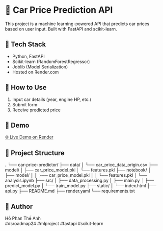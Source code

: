 # 🚗 Car Price Prediction API

This project is a machine learning-powered API that predicts car prices based on user input. Built with FastAPI and scikit-learn.

## 🔧 Tech Stack

- Python, FastAPI
- Scikit-learn (RandomForestRegressor)
- Joblib (Model Serialization)
- Hosted on Render.com

## 🚀 How to Use

1. Input car details (year, engine HP, etc.)
2. Submit form
3. Receive predicted price

## 🧪 Demo

[🌐 Live Demo on Render](https://car-price-predictor-vkjs.onrender.com/)

## 📁 Project Structure

.
└── car-price-predictor/
    ├── data/
    │   └── car_price_data_origin.csv
    ├── model/
    │   ├── car_price_model.pkl
    │   └── features.pkl
    ├── notebook/
    │   ├── model/
    │   │   ├── car_price_model.pkl
    │   │   └── features.pkl
    │   └── analysis.ipynb
    ├── src/
    │   ├── data_processing.py
    │   ├── main.py
    │   ├── predict_model.py
    │   └── train_model.py
    ├── static/
    │   └── index.html
    ├── api.py
    ├── README.md
    ├── render.yaml
    └── requirements.txt


## 📌 Author

Hồ Phan Thế Anh  
#dsroadmap24 #mlproject #fastapi #scikit-learn

